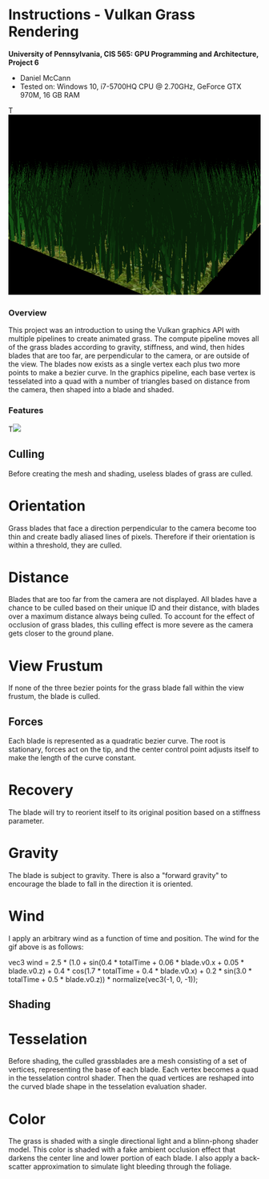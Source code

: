 Instructions - Vulkan Grass Rendering
========================

**University of Pennsylvania, CIS 565: GPU Programming and Architecture, Project 6**

* Daniel McCann
* Tested on: Windows 10, i7-5700HQ CPU @ 2.70GHz, GeForce GTX 970M, 16 GB RAM

T![](./img/grass1.gif)

### Overview

This project was an introduction to using the Vulkan graphics API with multiple pipelines to create animated grass. The compute pipeline moves all of the grass blades according to gravity, stiffness, and wind, then hides blades that are too far, are perpendicular to the camera, or are outside of the view. The blades now exists as a single vertex each plus two more points to make a bezier curve. In the graphics pipeline, each base vertex is tesselated into a quad with a number of triangles based on distance from the camera, then shaped into a blade and shaded.

### Features

T![](./img/blade_model.jpg)

## Culling

Before creating the mesh and shading, useless blades of grass are culled.

# Orientation

Grass blades that face a direction perpendicular to the camera become too thin and create badly aliased lines of pixels. Therefore if their orientation is within a threshold, they are culled.

# Distance

Blades that are too far from the camera are not displayed. All blades have a chance to be culled based on their unique ID and their distance, with blades over a maximum distance always being culled. To account for the effect of occlusion of grass blades, this culling effect is more severe as the camera gets closer to the ground plane.

# View Frustum

If none of the three bezier points for the grass blade fall within the view frustum, the blade is culled.

## Forces

Each blade is represented as a quadratic bezier curve. The root is stationary, forces act on the tip, and the center control point adjusts itself to make the length of the curve constant.

# Recovery

The blade will try to reorient itself to its original position based on a stiffness parameter.

# Gravity

The blade is subject to gravity. There is also a "forward gravity" to encourage the blade to fall in the direction it is oriented.

# Wind

I apply an arbitrary wind as a function of time and position. The wind for the gif above is as follows:

vec3 wind = 2.5 * 
  (1.0 + 
  sin(0.4 * totalTime + 0.06 * blade.v0.x + 0.05 * blade.v0.z) + 
  0.4 * cos(1.7 * totalTime + 0.4 * blade.v0.x) + 
  0.2 * sin(3.0 * totalTime + 0.5 * blade.v0.z)) * 
  normalize(vec3(-1, 0, -1));

## Shading

# Tesselation

Before shading, the culled grassblades are a mesh consisting of a set of vertices, representing the base of each blade.
Each vertex becomes a quad in the tesselation control shader. Then the quad vertices are reshaped into the curved blade shape in the tesselation evaluation shader.

# Color

The grass is shaded with a single directional light and a blinn-phong shader model. This color is shaded with a fake ambient occlusion effect that darkens the center line and lower portion of each blade.
I also apply a back-scatter approximation to simulate light bleeding through the foliage. 
